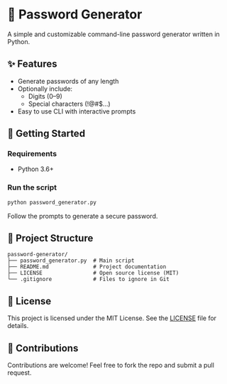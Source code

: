 # 🔐 Password Generator

A simple and customizable command-line password generator written in Python.

## ✨ Features

- Generate passwords of any length
- Optionally include:
  - Digits (0–9)
  - Special characters (!@#$...)
- Easy to use CLI with interactive prompts

## 🚀 Getting Started

### Requirements

- Python 3.6+

### Run the script

```bash
python password_generator.py
```

Follow the prompts to generate a secure password.

## 📁 Project Structure

```
password-generator/
├── password_generator.py  # Main script
├── README.md              # Project documentation
├── LICENSE                # Open source license (MIT)
└── .gitignore             # Files to ignore in Git
```

## 📝 License

This project is licensed under the MIT License. See the [LICENSE](LICENSE) file for details.

## 🙌 Contributions

Contributions are welcome! Feel free to fork the repo and submit a pull request.